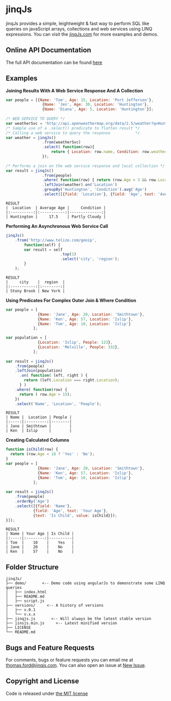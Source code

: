 # jinqJs
jinqJs provides a simple, leightweight & fast way to perform SQL like queries on javaScript arrays, collections and web services using LINQ expressions.
You can visit the [jinqJs.com](http://www.jinqJs.com) for more examples and demos.

## Online API Documentation
The full API documentation can be found [here](https://onedrive.live.com/redir?resid=197F25F0703D2355!4722&authkey=!AKTubE9PRfruzj0&ithint=file%2cdocx)

## Examples
**Joining Results With A Web Service Response And A Collection**
```JavaScript
var people = [{Name: 'Tom', Age: 15, Location: 'Port Jefferson'},
                {Name: 'Jen', Age: 30, Location: 'Huntington'},
                {Name: 'Diana', Age: 5, Location: 'Huntington'}];
                
/* WEB SERVICE TO QUERY */
var weatherSvc = 'http://api.openweathermap.org/data/2.5/weather?q=Huntington,NY';
/* Sample use of a .select() predicate to flatten result */ 
/* Calling a web service to query the response           */
var weather = jinqJs()
                .from(weatherSvc)
                .select( function(row){
                    return { Location: row.name, Condition: row.weather[0].description };
                });
                    
/* Performs a join on the web service response and local collection */
var result = jinqJs()
                .from(people)
                .where( function(row) { return (row.Age > 3 && row.Location == 'Huntington'); } )
                .leftJoin(weather).on('Location')
                .groupBy('Huntington', 'Condition').avg('Age')
                .select([{field: 'Location'}, {field: 'Age', text: 'Average Age'}, {field: 'Condition'}]);
```
```
RESULT
|  Location  | Average Age |     Condition |
|:----------:|:-----------:|--------------:|
| Huntington |     17.5    | Partly Cloudy |
```

**Performing An Asynchronous Web Service Call**
```JavaScript
jinqJs()
    .from('http://www.telize.com/geoip',
        function(self) {
        var result = self
                        .top(1)
                        .select('city', 'region');
        }
    );
```
```
RESULT
|     city    |  region  |
|:-----------:|:--------:|
| Stony Brook | New York |
```

**Using Predicates For Complex Outer Join &amp; Where Condition**
```JavaScript
var people = [
              {Name: 'Jane', Age: 20, Location: 'Smithtown'},
              {Name: 'Ken', Age: 57, Location: 'Islip'},
              {Name: 'Tom', Age: 10, Location: 'Islip'}
            ];

var population = [
              {Location: 'Islip', People: 123},
              {Location: 'Melville', People: 332},
            ];
                                        
var result = jinqJs()
    .from(people)
    .leftJoin(population)
      .on( function( left, right ) {
        return (left.Location === right.Location);
      } )
    .where( function(row) {
      return ( row.Age > 15);
    })
    .select('Name', 'Location', 'People');
```
```
RESULT
| Name |  Location | People |
|:----:|:---------:|--------|
| Jane | Smithtown |        |
| Ken  | Islip     |        |
```

**Creating Calculated Columns**
```JavaScript
function isChild(row) {
  return (row.Age < 18 ? 'Yes' : 'No');
}
var people = [
              {Name: 'Jane', Age: 20, Location: 'Smithtown'},
              {Name: 'Ken', Age: 57, Location: 'Islip'},
              {Name: 'Tom', Age: 10, Location: 'Islip'}
            ];
                        
var result = jinqJs()
    .from(people)
    .orderBy('Age')
    .select([{field: 'Name'}, 
            {field: 'Age', text: 'Your Age'}, 
            {text: 'Is Child', value: isChild}]);
}]);
```
```
RESULT
| Name | Your Age | Is Child |
|:----:|:--------:|----------|
| Tom  |    10    |    Yes   |
| Jane |    20    |    No    |
| Ken  |    57    |    No    |
```

## Folder Structure
```
jinqJs/
├── demo/       <-- Demo code using angularJs to demonstrate some LINQ queries
│   ├── index.html
│   ├── README.md
│   ├── script.js
├── versions/     <-- A history of versions
│   ├── v.0.1
│   └── v.x.x
├── jinqjs.js       <-- Will always be the latest stable version
├── jinsjs.min.js     <-- Latest minified version
├── LICENSE
└── README.md
```

## Bugs and Feature Requests
For comments, bugs or feature requests you can email me at [thomas.ford@jinqjs.com](mailto:thomas.ford@jinqjs.com).
You can also open an issue at [New Issue](https://github.com/fordth/jinqJs/issues).

## Copyright and License
Code is released under [the MIT license](https://github.com/fordth/jinqJs/blob/master/LICENSE)